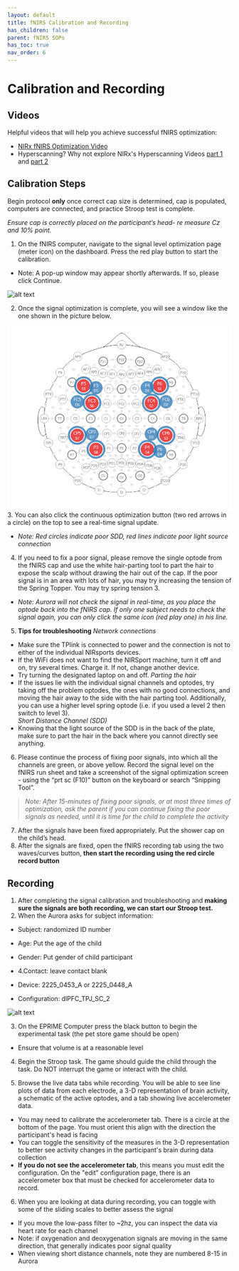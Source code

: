 ```yaml
---
layout: default
title: fNIRS Calibration and Recording
has_children: false
parent: fNIRS SOPs
has_toc: true
nav_order: 6
---
```


# Calibration and Recording 

## Videos

Helpful videos that will help you achieve successful fNIRS optimization:
- [NIRx fNIRS Optimization Video](https://www.youtube.com/watch?v=M7BCF8lT888)
- Hyperscanning? Why not explore NIRx's Hyperscanning Videos [part 1](https://www.youtube.com/watch?v=WwpUG3bjg4I) and [part 2](https://www.youtube.com/watch?v=CbtZvTwpJDA)

## Calibration Steps

Begin protocol **only** once correct cap size is determined, cap is populated, computers are connected, and practice Stroop test is complete.

*Ensure cap is correctly placed on the participant’s head- re measure Cz and 10% point.*

1. On the fNIRS computer, navigate to the  signal level optimization page (meter icon) on the dashboard. Press the red play button to start the calibration.

- Note: A pop-up window may appear shortly afterwards. If so, please click Continue.

![alt text](popup.png)

2. Once the signal optimization is complete, you will see a window like the one shown in the picture below.

![alt text](HPSCAN-Practice-map.PNG)
3. You can also click the continuous optimization button (two red arrows in a circle) on the top to see a real-time signal update.   
- *Note: Red circles indicate poor SDD, red lines indicate poor light source connection*

4. If you need to fix a poor signal, please remove the single optode from the fNIRS cap and use the white hair-parting tool to part the hair to expose the scalp without drawing the hair out of the cap. If the poor signal is in an area with lots of hair, you may try increasing the tension of the Spring Topper. You may try spring tension 3.
- *Note: Aurora will not check the signal in real-time, as you place the optode back into the fNIRS cap. If only one subject needs to check the signal again, you can only click the same icon (red play one) in his line.*

5. **Tips for troubleshooting**
*Network connections*
- Make sure the TPlink is connected to power and the connection is not to either of the individual NIRsports devices.
- If the WiFi does not want to find the NIRSport machine, turn it off and on, try several times. Charge it. If not, change another device. 
- Try turning the designated laptop on and off.
*Parting the hair*
- If the issues lie with the individual signal channels and optodes, try taking off the problem optodes, the ones with no good connections, and moving the hair away to the side with the hair parting tool. Additionally, you can use a higher level spring optode (i.e. if you used a level 2 then switch to level 3).  
*Short Distance Channel (SDD)*
- Knowing that the light source of the SDD is in the back of the plate, make sure to part the hair in the back where you cannot directly see anything. 

6. Please continue the process of fixing poor signals, into which all the channels are green, or above yellow. Record the signal level on the fNIRS run sheet and take a screenshot of the signal optimization screen - using the “prt sc (F10)” button on the keyboard or search “Snipping Tool”. 
> *Note: After 15-minutes of fixing poor signals, or at most three times of optimization, ask the parent if you can continue fixing the poor signals as needed, until it is time for the child to complete the activity*

7. After the signals have been fixed appropriately. Put the shower cap on the child’s head.
8. After the signals are fixed, open the fNIRS recording tab using the two waves/curves button, **then start the recording using the red circle record button** 

## Recording

1. After completing the signal calibration and troubleshooting and **making sure the signals are both recording, we can start our Stroop test.**
2. When the Aurora asks for subject information: 
- Subject: randomized ID number
- Age: Put the age of the child
- Gender: Put gender of child participant

- 4.Contact: leave contact blank
- Device: 2225_0453_A or 2225_0448_A
- Configuration: dlPFC_TPJ_SC_2

![alt text](add_sub.png)

3. On the EPRIME Computer press the black button to begin the experimental task (the pet store game should be open)
- Ensure that volume is at a reasonable level 

4. Begin the Stroop task.  The game should guide the child through the task.  Do NOT interrupt the game or interact with the child.  

5. Browse the live data tabs while recording. You will be able to see line plots of data from each electrode, a 3-D representation of brain activity, a schematic of the active optodes, and a tab showing live accelerometer data. 
- You may need to calibrate the accelerometer tab. There is a circle at the bottom of the page. You must orient this align with the direction the participant's head is facing
- You can toggle the sensitivity of the measures in the 3-D representation to better see activity changes in the participant's brain during data collection
- **If you do not see the accelerometer tab**, this means you must edit the configuration. On the "edit" configuration page, there is an accelerometer box that must be checked for accelerometer data to record.

6. When you are looking at data during recording, you can toggle with some of the sliding scales to better assess the signal
- If you move the low-pass filter to ~2hz, you can inspect the data via heart rate for each channel
- Note: if oxygenation and deoxygenation signals are moving in the same direction, that generally indicates poor signal quality
- When viewing short distance channels, note they are numbered 8-15 in Aurora
